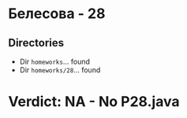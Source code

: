 # Белесова - 28
## Directories
- Dir `homeworks`... found
- Dir `homeworks/28`... found
# Verdict: **NA** - No P28.java

